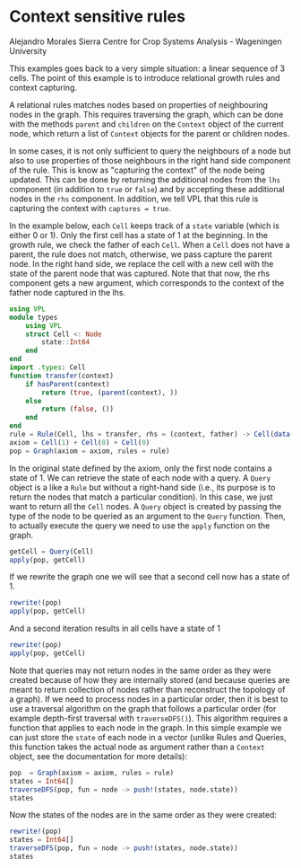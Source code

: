 
# Context sensitive rules
Alejandro Morales Sierra Centre for Crop Systems Analysis - Wageningen
University

This examples goes back to a very simple situation: a linear sequence of 3
cells. The point of this example is to introduce relational growth rules and
context capturing.

A relational rules matches nodes based on properties of neighbouring nodes in
the graph. This requires traversing the graph, which can be done with the
methods `parent` and `children` on the `Context` object of the current node,
which return a list of `Context` objects for the parent or children nodes.

In some cases, it is not only sufficient to query the neighbours of a node but
also to use properties of those neighbours in the right hand side component of
the rule. This is know as "capturing the context" of the node being updated.
This can be done by returning the additional nodes from the `lhs` component (in
addition to `true` or `false`) and by accepting these additional nodes in the
`rhs` component. In addition, we tell VPL that this rule is capturing the
context with `captures = true`.

In the example below, each `Cell` keeps track of a `state` variable (which is
either 0 or 1). Only the first cell has a state of 1 at the beginning. In the
growth rule, we check the father of each `Cell`. When a `Cell` does not have a
parent, the rule does not match, otherwise, we pass capture the parent node. In
the right hand side, we replace the cell with a new cell with the state of the
parent node that was captured. Note that that now, the rhs component gets a new
argument, which corresponds to the context of the father node captured in the
lhs.

```julia
using VPL
module types
    using VPL
    struct Cell <: Node
        state::Int64
    end
end
import .types: Cell
function transfer(context)
    if hasParent(context)
        return (true, (parent(context), ))
    else
        return (false, ())
    end
end
rule = Rule(Cell, lhs = transfer, rhs = (context, father) -> Cell(data(father).state), captures = true)
axiom = Cell(1) + Cell(0) + Cell(0)
pop = Graph(axiom = axiom, rules = rule)
```

In the original state defined by the axiom, only the first node contains a state
of 1. We can retrieve the state of each node with a query. A `Query` object is a
like a `Rule` but without a right-hand side (i.e., its purpose is to return the
nodes that match a particular condition). In this case, we just want to return
all the `Cell` nodes. A `Query` object is created by passing the type of the
node to be queried as an argument to the `Query` function. Then, to actually
execute the query we need to use the `apply` function on the graph.

```julia
getCell = Query(Cell)
apply(pop, getCell)
```

If we rewrite the graph one we will see that a second cell now has a state of 1.

```julia
rewrite!(pop)
apply(pop, getCell)
```

And a second iteration results in all cells have a state of 1

```julia
rewrite!(pop)
apply(pop, getCell)
```

Note that queries may not return nodes in the same order as they were created
because of how they are internally stored (and because queries are meant to
return collection of nodes rather than reconstruct the topology of a graph). If
we need to process nodes in a particular order, then it is best to use a
traversal algorithm on the graph that follows a particular order (for example
depth-first traversal with `traverseDFS()`). This algorithm requires a function
that applies to each node in the graph. In this simple example we can just store
the `state` of each node in a vector (unlike Rules and Queries, this function
takes the actual node as argument rather than a `Context` object, see the
documentation for more details):

```julia
pop  = Graph(axiom = axiom, rules = rule)
states = Int64[]
traverseDFS(pop, fun = node -> push!(states, node.state))
states
```

Now the states of the nodes are in the same order as they were created:

```julia
rewrite!(pop)
states = Int64[]
traverseDFS(pop, fun = node -> push!(states, node.state))
states
```
